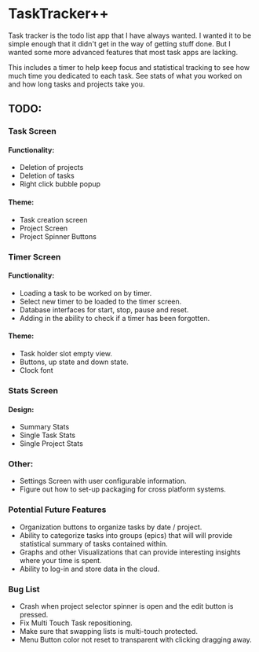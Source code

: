 # TaskTracker++

Task tracker is the todo list app that I have always wanted. I wanted it to be simple enough that it didn't get in the way of getting stuff done. But I wanted some more advanced features that most task apps are lacking. 

This includes a timer to help keep focus and statistical tracking to see how much time you dedicated to each task. See stats of what you worked on and how long tasks and projects take you.


## TODO:
### Task Screen
#### Functionality:
+ Deletion of projects
+ Deletion of tasks
+ Right click bubble popup

#### Theme:
+ Task creation screen 
+ Project Screen
+ Project Spinner Buttons

### Timer Screen
#### Functionality:
+ Loading a task to be worked on by timer.
+ Select new timer to be loaded to the timer screen.
+ Database interfaces for start, stop, pause and reset.
+ Adding in the ability to check if a timer has been forgotten.

#### Theme:
+ Task holder slot empty view.
+ Buttons, up state and down state.
+ Clock font

### Stats Screen
#### Design:
+ Summary Stats
+ Single Task Stats
+ Single Project Stats

### Other:
+ Settings Screen with user configurable information.
+ Figure out how to set-up packaging for cross platform systems.

### Potential Future Features
+ Organization buttons to organize tasks by date / project.
+ Ability to categorize tasks into groups (epics) that will will provide statistical summary of tasks contained within.
+ Graphs and other Visualizations that can provide interesting insights where your time is spent.
+ Ability to log-in and store data in the cloud.

### Bug List

+ Crash when project selector spinner is open and the edit button is pressed.
+ Fix Multi Touch Task repositioning.
+ Make sure that swapping lists is multi-touch protected.
+ Menu Button color not reset to transparent with clicking dragging away.

